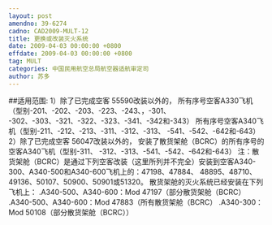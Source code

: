 ```yaml
---
layout: post
amendno: 39-6274
cadno: CAD2009-MULT-12
title: 更换或改装灭火系统
date: 2009-04-03 00:00:00 +0800
effdate: 2009-04-03 00:00:00 +0800
tag: MULT
categories: 中国民用航空总局航空器适航审定司
author: 苏多
---
```


##适用范围:
1）除了已完成空客
55590改装以外的， 所有序号空客A330飞机（型别-201、-202、-203、-223、-243、，-301、 -302、-303、-321、-322、-323、-341、-342和-343）
所有序号空客A340飞机（型别-211、-212、-213、-311、-312、-313、 -541、-542、-642和-643）
2）除了已完成空客
56047改装以外的， 安装了散货架舱（BCRC）的所有序号的空客A340飞机（型别-311、 -312、-313、-541、-542、-642和-643）
注：散货架舱（BCRC）是通过下列空客改装（这里所列并不完全）安装到空客A340-300、A340-500和A340-600飞机上的：47198、47884、 48895、48710、49136、50107、50900、50901或51320。
散货架舱的灭火系统已经安装在下列飞机上：
.A340-500、A340-600：Mod 47197（部分散货架舱（BCRC）
.A340-500、A340-600：Mod 47883（所有散货架舱（BCRC）
.A340-300：Mod 50108（部分散货架舱（BCRC））

